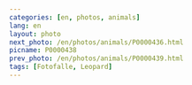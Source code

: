```yaml
---
categories: [en, photos, animals]
lang: en
layout: photo
next_photo: /en/photos/animals/P0000436.html
picname: P0000438
prev_photo: /en/photos/animals/P0000439.html
tags: [Fotofalle, Leopard]
---
```

